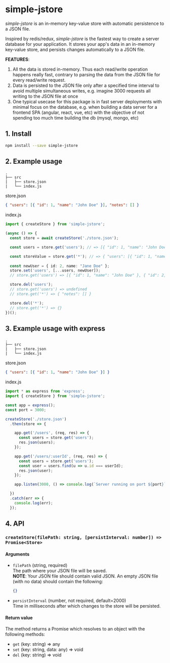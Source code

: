 # simple-jstore

*simple-jstore* is an in-memory key-value store with automatic persistence to a JSON file.

Inspired by redis/redux, *simple-jstore* is the fastest way to create a server database for your application. It stores your app's data in an in-memory key-value store, and persists changes automatically to a JSON file.

**FEATURES**:
1) All the data is stored in-memory. Thus each read/write operation happens really fast, contrary to parsing the data from the JSON file for every read/write request.
2) Data is persisted to the JSON file only after a specified time interval to avoid multiple simultaneous writes, e.g. imagine 3000 requests all writing to the JSON file at once
3) One typical usecase for this package is in fast server deployments with minimal focus on the database, e.g. when building a data server for a frontend SPA (angular, react, vue, etc) with the objective of not spending too much time building the db (mysql, mongo, etc)

## 1. Install

```bash
npm install --save simple-jstore
```

## 2. Example usage
```
.
├── src
|   ├── store.json
|   └── index.js
```

store.json
```json
{ "users": [{ "id": 1, "name": "John Doe" }], "notes": [] }
```

index.js
```ts
import { createStore } from 'simple-jstore';

(async () => {
  const store = await createStore('./store.json');

  const users = store.get('users'); // => [{ "id": 1, "name": "John Doe" }]

  const storeValue = store.get('*'); // => { "users": [{ "id": 1, "name": "John Doe" }], "notes": [] }
  
  const newUser = { id: 2, name: "Jane Doe" };
  store.set('users', [...users, newUser]);
  // store.get('users') => [{ "id": 1, "name": "John Doe" }, { "id": 2, "name": "Jane Doe" }]

  store.del('users'); 
  // store.get('users') => undefined
  // store.get('*') => { "notes": [] }

  store.del('*');
  // store.get('*') => {}
})();

```

## 3. Example usage with express
```
.
├── src
|   ├── store.json
|   └── index.js
```

store.json
```json
{ "users": [{ "id": 1, "name": "John Doe" }] }
```

index.js
```js
import * as express from 'express';
import { createStore } from 'simple-jstore';

const app = express();
const port = 3000;

createStore('./store.json')
  .then(store => {

    app.get('/users', (req, res) => {
      const users = store.get('users');
      res.json(users);
    });

    app.get('/users/:userId', (req, res) => {
      const users = store.get('users');
      const user = users.find(u => u.id === userId);
      res.json(user);
    });

    app.listen(3000, () => console.log(`Server running on port ${port}`));

  })
  .catch(err => {
    console.log(err);
  });
```

## 4. API
### **```createStore(filePath: string, [persistInterval: number]) => Promise<Store>```**
#### Arguments
- ```filePath``` (string, required)
  <br />The path where your JSON file will be saved.
  <br />****NOTE****: Your JSON file should contain valid JSON. An empty JSON file (with no data) should contain the following:
  ```json
  {}
  ```
- ```persistInterval``` (number, not required, default=2000)
  <br />Time in milliseconds after which changes to the store will be persisted.

#### Return value
The method returns a Promise which resolves to an object with the following methods:
- ```get``` (key: string) => any
- ```set``` (key: string, data: any) => void
- ```del``` (key: string) => void
